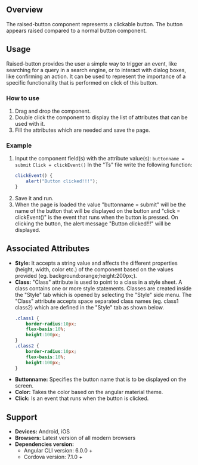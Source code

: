 ## Overview
The raised-button component represents a clickable button. The button appears raised compared to a normal button component.

## Usage
Raised-button provides the user a simple way to trigger an event, like searching for a query in a search engine, or to interact with dialog boxes, like confirming an action. It can be used to represent the importance of a specific functionality that is performed on click of this button.

### How to use   
1. Drag and drop the component. 
2. Double click the component to display the list of attributes that can be used with it.
3. Fill the attributes which are needed and save the page.

### Example 
1. Input the component field(s) with the attribute value(s):
    `buttonname = submit`
    `Click = clickEvent()` 
    In the "Ts" file write the following function:
    ```ts
    clickEvent() { 
        alert("Button clicked!!!");
    }
    ```
2. Save it and run.
3. When the page is loaded the value "buttonname = submit" will be the name of the button that will be displayed on the button and "click = clickEvent()" is the event that runs when the button is pressed. On clicking the button, the alert message "Button clicked!!!" will be displayed.

## Associated Attributes
- **Style:** It accepts a string value and affects the different properties (height, width, color etc.) of the component based on the values provided (eg. background:orange;height:200px;).
- **Class:** "Class" attribute is used to point to a class in a style sheet. A class contains one or more style statements. Classes are created inside the "Style" tab which is opened by selecting the "Style" side menu. The "Class" attribute accepts space separated class names (eg. class1 class2) which are defined in the "Style" tab as shown below.
    ```css
    .class1 {
        border-radius:10px;
        flex-basis:10%;
        height:100px;
    }
    .class2 {
        border-radius:10px;
        flex-basis:10%;
        height:100px;
    }
    ```
- **Buttonname:** Specifies the button name that is to be displayed on the screen.
- **Color:** Takes the color based on the angular material theme.
- **Click:** Is an event that runs when the button is clicked.

## Support
- **Devices:** Android, iOS
- **Browsers:**  Latest version of all modern browsers
- **Dependencies version:** 
    - Angular CLI version: 6.0.0 + 
    - Cordova version: 7.1.0 +
